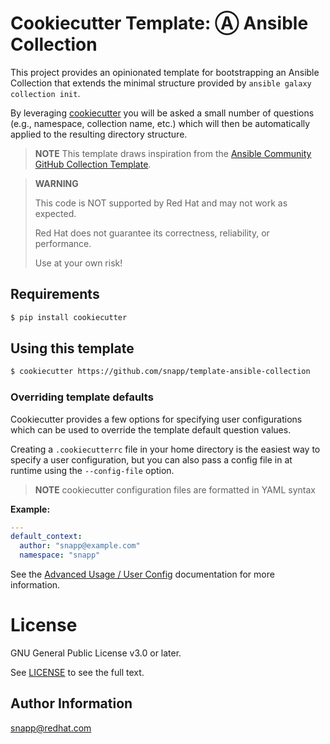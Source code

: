 # Cookiecutter Template: Ⓐ Ansible Collection

This project provides an opinionated template for bootstrapping an Ansible Collection that extends the minimal structure provided by ``ansible galaxy collection init``.

By leveraging [cookiecutter](https://www.cookiecutter.io) you will be asked a small number of questions (e.g., namespace, collection name, etc.) which will then be automatically applied to the resulting directory structure.

> **NOTE**
> This template draws inspiration from the [Ansible Community GitHub Collection Template](https://github.com/ansible-collections/collection_template).

> **WARNING**
>
> This code is NOT supported by Red Hat and may not work as expected.
>
> Red Hat does not guarantee its correctness, reliability, or performance.
>
> Use at your own risk!

## Requirements

```bash
$ pip install cookiecutter
```

## Using this template

```bash
$ cookiecutter https://github.com/snapp/template-ansible-collection
```

### Overriding template defaults

Cookiecutter provides a few options for specifying user configurations which can be used to override the template default question values.

Creating a ``.cookiecutterrc`` file in your home directory is the easiest way to specify a user configuration, but you can also pass a config file in at runtime using the ``--config-file`` option.

> **NOTE**
> cookiecutter configuration files are formatted in YAML syntax

**Example:**
```yaml
---
default_context:
  author: "snapp@example.com"
  namespace: "snapp"
```

See the [Advanced Usage / User Config](https://cookiecutter.readthedocs.io/en/stable/advanced/user_config.html) documentation for more information.

# License

GNU General Public License v3.0 or later.

See [LICENSE](https://www.gnu.org/licenses/gpl-3.0.txt) to see the full text.

## Author Information

snapp@redhat.com
